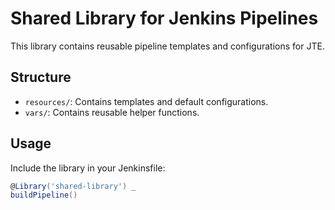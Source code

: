 # Shared Library for Jenkins Pipelines

This library contains reusable pipeline templates and configurations for JTE.

## Structure
- `resources/`: Contains templates and default configurations.
- `vars/`: Contains reusable helper functions.

## Usage
Include the library in your Jenkinsfile:
```groovy
@Library('shared-library') _
buildPipeline()
